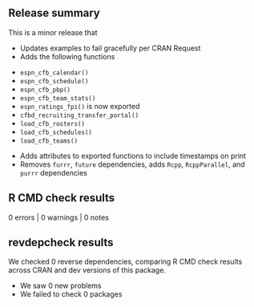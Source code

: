 ## Release summary

This is a minor release that 
* Updates examples to fail gracefully per CRAN Request
* Adds the following functions
 - ```espn_cfb_calendar()```
 - ```espn_cfb_schedule()```
 - ```espn_cfb_pbp()```
 - ```espn_cfb_team_stats()```
 - ```espn_ratings_fpi()``` is now exported
 - ```cfbd_recruiting_transfer_portal()```
 - ```load_cfb_rosters()```
 - ```load_cfb_schedules()```
 - ```load_cfb_teams()```
* Adds attributes to exported functions to include timestamps on print
* Removes `furrr`, `future` dependencies, adds `Rcpp`, `RcppParallel`, and `purrr` dependencies

## R CMD check results

0 errors | 0 warnings | 0 notes

## revdepcheck results

We checked 0 reverse dependencies, comparing R CMD check results across CRAN and dev versions of this package.

 * We saw 0 new problems
 * We failed to check 0 packages

